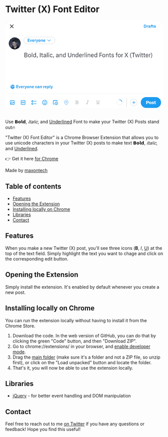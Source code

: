 <!-- omit in toc -->
# Twitter (X) Font Editor

![Preview](preview-gif.gif)
<br>
<br>

Use **𝗕𝗼𝗹𝗱**, *𝐼𝑡𝑎𝑙𝑖𝑐*, and <ins>Underlined</ins> Font to make your Twitter (X) Posts stand out🔥

"Twitter (X) Font Editor" is a Chrome Browser Extension that allows you to use unicode characters in 
your Twitter (X) posts to make text **𝗕𝗼𝗹𝗱**, *𝐼𝑡𝑎𝑙𝑖𝑐*, and <ins>Underlined</ins>.


👉 Get it here [for Chrome](https://chromewebstore.google.com/detail/x-twitter-post-text-edito/dgcfmccdeggjhkpndikcanaobhkggffd) 

Made by [maxontech](https://twitter.com/max_on_tech)

<!-- omit in toc -->
## Table of contents

- [Features](#features)
- [Opening the Extension](#opening-the-extension)
- [Installing locally on Chrome](#installing-locally-on-chrome)
- [Libraries](#libraries)
- [Contact](#contact)

## Features

When you make a new Twitter (X) post, you'll see three icons (**B**, *I*, <ins>U</ins>) at the top of the text field.
Simply highlight the text you want to chage and click on the corresponding edit button.

## Opening the Extension

Simply install the extension. It's enabled by default whenever you create a new post.

## Installing locally on Chrome
You can run the extension locally without having to install it from the Chrome Store.

1. Download the code. In the web version of GitHub, you can do that by clicking the green "Code" button, and then "Download ZIP".
2. Go to chrome://extensions/ in your browser, and [enable developer mode](https://developer.chrome.com/docs/extensions/mv2/faq/#:~:text=You%20can%20start%20by%20turning,a%20packaged%20extension%2C%20and%20more.).
3. Drag the [main folder](https://github.com/maxontech/twitter-font-editor/tree/master/main) (make sure it's a folder and not a ZIP file, so unzip first), or click on the "Load unpacked" button and locate the folder.
4. That's it, you will now be able to use the extension locally.

## Libraries

- [jQuery](https://jquery.com/) - for better event handling and DOM manipulation

## Contact

Feel free to reach out to me [on Twitter](https://twitter.com/max_on_tech) if you have any questions or feedback! Hope you find this useful!
